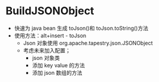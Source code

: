 # BuildJSONObject
* 快速为 java bean 生成 toJson()和 toJson.toString()方法
* 使用方法：alt+insert - toJson
  * Json 对象使用 org.apache.tapestry.json.JSONObject
  * 考虑未来加入配置；
      * json 对象类
      * 添加 key value 的方法
      * 添加 json 数组的方法
